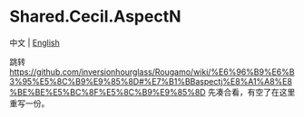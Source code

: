 # Shared.Cecil.AspectN

中文 | [English](README_en.md)

跳转 https://github.com/inversionhourglass/Rougamo/wiki/%E6%96%B9%E6%B3%95%E5%8C%B9%E9%85%8D#%E7%B1%BBaspectj%E8%A1%A8%E8%BE%BE%E5%BC%8F%E5%8C%B9%E9%85%8D 先凑合看，有空了在这里重写一份。
